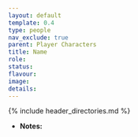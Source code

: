 ```yaml
---
layout: default
template: 0.4
type: people
nav_exclude: true
parent: Player Characters
title: Name
role: 
status: 
flavour: 
image: 
details:
---
```


{% include header_directories.md %}

- **Notes:**